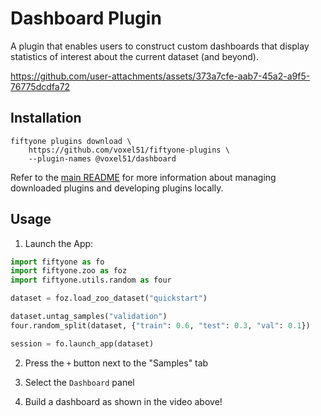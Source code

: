 # Dashboard Plugin

A plugin that enables users to construct custom dashboards that display
statistics of interest about the current dataset (and beyond).

https://github.com/user-attachments/assets/373a7cfe-aab7-45a2-a9f5-76775dcdfa72

## Installation

```shell
fiftyone plugins download \
    https://github.com/voxel51/fiftyone-plugins \
    --plugin-names @voxel51/dashboard
```

Refer to the [main README](https://github.com/voxel51/fiftyone-plugins) for
more information about managing downloaded plugins and developing plugins
locally.

## Usage

1.  Launch the App:

```py
import fiftyone as fo
import fiftyone.zoo as foz
import fiftyone.utils.random as four

dataset = foz.load_zoo_dataset("quickstart")

dataset.untag_samples("validation")
four.random_split(dataset, {"train": 0.6, "test": 0.3, "val": 0.1})

session = fo.launch_app(dataset)
```

2.  Press the `+` button next to the "Samples" tab

3.  Select the `Dashboard` panel

4.  Build a dashboard as shown in the video above!
